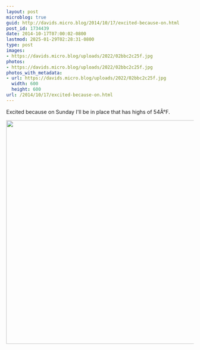 ```yaml
---
layout: post
microblog: true
guid: http://davids.micro.blog/2014/10/17/excited-because-on.html
post_id: 1734439
date: 2014-10-17T07:00:02-0800
lastmod: 2025-01-29T02:28:31-0800
type: post
images:
- https://davids.micro.blog/uploads/2022/02bbc2c25f.jpg
photos:
- https://davids.micro.blog/uploads/2022/02bbc2c25f.jpg
photos_with_metadata:
- url: https://davids.micro.blog/uploads/2022/02bbc2c25f.jpg
  width: 600
  height: 600
url: /2014/10/17/excited-because-on.html
---
```

Excited because on Sunday I'll be in place that has highs of 54Â°F.

<img src="/uploads/2022/02bbc2c25f.jpg" width="600" height="600" alt="">
